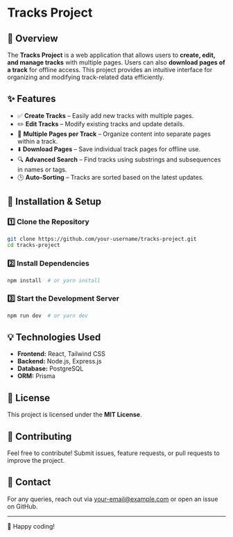 # Tracks Project

## 📌 Overview

The **Tracks Project** is a web application that allows users to **create, edit, and manage tracks** with multiple pages. Users can also **download pages of a track** for offline access. This project provides an intuitive interface for organizing and modifying track-related data efficiently.

## ✨ Features

- ✅ **Create Tracks** – Easily add new tracks with multiple pages.
- ✏️ **Edit Tracks** – Modify existing tracks and update details.
- 📄 **Multiple Pages per Track** – Organize content into separate pages within a track.
- ⬇️ **Download Pages** – Save individual track pages for offline use.
- 🔍 **Advanced Search** – Find tracks using substrings and subsequences in names or tags.
- 🕒 **Auto-Sorting** – Tracks are sorted based on the latest updates.

## 🚀 Installation & Setup

### 1️⃣ **Clone the Repository**

```sh
git clone https://github.com/your-username/tracks-project.git
cd tracks-project
```

### 2️⃣ **Install Dependencies**

```sh
npm install  # or yarn install
```

### 3️⃣ **Start the Development Server**

```sh
npm run dev  # or yarn dev
```

## 💡 Technologies Used

- **Frontend:** React, Tailwind CSS
- **Backend:** Node.js, Express.js
- **Database:** PostgreSQL
- **ORM:** Prisma


## 📜 License

This project is licensed under the **MIT License**.

## 🤝 Contributing

Feel free to contribute! Submit issues, feature requests, or pull requests to improve the project.

## 📧 Contact

For any queries, reach out via [your-email@example.com](mailto\:your-email@example.com) or open an issue on GitHub.

---

💙 Happy coding!

